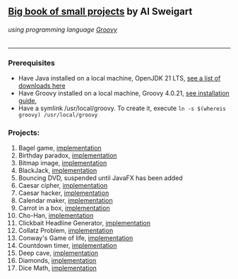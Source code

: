 ## [Big book of small projects](https://nostarch.com/big-book-small-python-projects) by Al Sweigart
###### _using programming language [Groovy](https://groovy-lang.org)_

---

### Prerequisites

* Have Java installed on a local machine, OpenJDK 21 LTS, [see a list of downloads here](https://docs.aws.amazon.com/corretto/latest/corretto-21-ug/downloads-list.html)
* Have Groovy installed on a local machine, Groovy 4.0.21, [see installation guide](https://groovy-lang.org/install.html), 
* Have a symlink /usr/local/groovy. To create it, execute `ln -s $(whereis groovy) /usr/local/groovy`

### Projects:

1. Bagel game, [implementation](src/main/java/com/example/big_book_groovy/BagelGame.groovy)
2. Birthday paradox, [implementation](src/main/java/com/example/big_book_groovy/BirthdayParadox.groovy)
3. Bitmap image, [implementation](src/main/java/com/example/big_book_groovy/BitmapImage.groovy)
4. BlackJack, [implementation](src/main/java/com/example/big_book_groovy/BlackJack.groovy)
5. Bouncing DVD, suspended until JavaFX has been added
6. Caesar cipher, [implementation](src/main/java/com/example/big_book_groovy/CaesarCipher.groovy)
7. Caesar hacker, [implementation](src/main/java/com/example/big_book_groovy/CaesarHacker.groovy)
8. Calendar maker, [implementation](src/main/java/com/example/big_book_groovy/CalendarMaker.groovy)
9. Carrot in a box, [implementation](src/main/java/com/example/big_book_groovy/CarrotBoxGame.groovy)
10. Cho-Han, [implementation](src/main/java/com/example/big_book_groovy/ChoHanGame.groovy)
11. Clickbait Headline Generator, [implementation](src/main/java/com/example/big_book_groovy/ClickBaitHeadlineGenerator.groovy)
12. Collatz Problem, [implementation](src/main/java/com/example/big_book_groovy/CollatzProblem.groovy)
13. Conway's Game of life, [implementation](src/main/java/com/example/big_book_groovy/ConwayGameOfLife.groovy)
14. Countdown timer, [implementation](src/main/java/com/example/big_book_groovy/CountDownTimer.groovy)
15. Deep cave, [implementation](src/main/java/com/example/big_book_groovy/DeepCave.groovy)
16. Diamonds, [implementation](src/main/java/com/example/big_book_groovy/Diamonds.groovy)
17. Dice Math, [implementation](src/main/java/com/example/big_book_groovy/DiceMath.groovy)